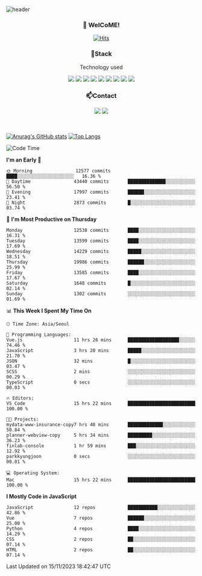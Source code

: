 ![header](https://capsule-render.vercel.app/api?type=waving&color=gradient&height=200&text=Kyungjoon&fontAlign=70&fontAlignY=40&animation=twinkling)

<h3 align="center">👋 WelCoME!</h3>

<div align=center>
  
[![Hits](https://hits.seeyoufarm.com/api/count/incr/badge.svg?url=https%3A%2F%2Fgithub.com%2Fuvula6921&count_bg=%2322BAC9&title_bg=%23827F7F&icon=iconify.svg&icon_color=%2325A27F&title=visits&edge_flat=false)](https://hits.seeyoufarm.com)
  
</div>
<h3 align="center">📌Stack</h3>
<p align="center">Technology used</p>
<div align="center"><img src="https://img.shields.io/badge/HTML5-E34F26?style=flat-square&logo=HTML5&logoColor=white"></img> <img src="https://img.shields.io/badge/CSS3-0A84FF?style=flat-square&logo=CSS3&logoColor=white"></img> <img src="https://img.shields.io/badge/JavaScript-FFCD11?style=flat-square&logo=JavaScript&logoColor=white"></img> <img src="https://img.shields.io/badge/React-00BCF6?style=flat-square&logo=React&logoColor=white"></img> <img src="https://img.shields.io/badge/jQuery-3655FF?style=flat-square&logo=jQuery&logoColor=white"></img> <img src="https://img.shields.io/badge/Ruby-E0115F?style=flat-square&logo=Ruby&logoColor=white"></img> <img src="https://img.shields.io/badge/Python-4B8BBE?style=flat-square&logo=Python&logoColor=white"></img> <img src="https://img.shields.io/badge/Vue-4FC08D?style=flat-square&logo=Vue.js&logoColor=white"></img> <img src="https://img.shields.io/badge/Nuxt-00DC82?style=flat-square&logo=Nuxt.js&logoColor=white"></img></div>

<h3 align="center">📫Contact</h3>
<div align="center"><a href="https://velog.io/@uvula6921/"><img src="https://img.shields.io/badge/Blog-20c997?style=flat-square&logo=V&logoColor=white"/></a> <a href="pkj6921@gmail.com"><img src="https://img.shields.io/badge/Gmail-EA4335?style=flat-square&logo=Gmail&logoColor=white"/></a></div>
<br>
<br>

[![Anurag's GitHub stats](https://github-readme-stats.vercel.app/api?username=uvula6921&hide=stars,issues&show_icons=true&count_private=true&theme=tokyonight)](https://github.com/anuraghazra/github-readme-stats)
[![Top Langs](https://github-readme-stats.vercel.app/api/top-langs/?username=uvula6921&hide=css,jupyter%20notebook,html&exclude_repo=uvula6921,uvula6921.github.io&layout=compact&langs_count=8)](https://github.com/anuraghazra/github-readme-stats)

<!--START_SECTION:waka-->
![Code Time](http://img.shields.io/badge/Code%20Time-1%2C898%20hrs%2024%20mins-blue)

**I'm an Early 🐤** 

```text
🌞 Morning                12577 commits       ████░░░░░░░░░░░░░░░░░░░░░   16.36 % 
🌆 Daytime                43440 commits       ██████████████░░░░░░░░░░░   56.50 % 
🌃 Evening                17997 commits       ██████░░░░░░░░░░░░░░░░░░░   23.41 % 
🌙 Night                  2873 commits        █░░░░░░░░░░░░░░░░░░░░░░░░   03.74 % 
```
📅 **I'm Most Productive on Thursday** 

```text
Monday                   12538 commits       ████░░░░░░░░░░░░░░░░░░░░░   16.31 % 
Tuesday                  13599 commits       ████░░░░░░░░░░░░░░░░░░░░░   17.69 % 
Wednesday                14229 commits       █████░░░░░░░░░░░░░░░░░░░░   18.51 % 
Thursday                 19986 commits       ██████░░░░░░░░░░░░░░░░░░░   25.99 % 
Friday                   13585 commits       ████░░░░░░░░░░░░░░░░░░░░░   17.67 % 
Saturday                 1648 commits        █░░░░░░░░░░░░░░░░░░░░░░░░   02.14 % 
Sunday                   1302 commits        ░░░░░░░░░░░░░░░░░░░░░░░░░   01.69 % 
```


📊 **This Week I Spent My Time On** 

```text
🕑︎ Time Zone: Asia/Seoul

💬 Programming Languages: 
Vue.js                   11 hrs 26 mins      ███████████████████░░░░░░   74.46 % 
JavaScript               3 hrs 20 mins       █████░░░░░░░░░░░░░░░░░░░░   21.70 % 
JSON                     32 mins             █░░░░░░░░░░░░░░░░░░░░░░░░   03.47 % 
SCSS                     2 mins              ░░░░░░░░░░░░░░░░░░░░░░░░░   00.29 % 
TypeScript               0 secs              ░░░░░░░░░░░░░░░░░░░░░░░░░   00.03 % 

🔥 Editors: 
VS Code                  15 hrs 22 mins      █████████████████████████   100.00 % 

🐱‍💻 Projects: 
mydata-www-insurance-copy7 hrs 48 mins       █████████████░░░░░░░░░░░░   50.84 % 
planner-webview-copy     5 hrs 34 mins       █████████░░░░░░░░░░░░░░░░   36.23 % 
finlab-console           1 hr 59 mins        ███░░░░░░░░░░░░░░░░░░░░░░   12.92 % 
parkkyungjoon            0 secs              ░░░░░░░░░░░░░░░░░░░░░░░░░   00.01 % 

💻 Operating System: 
Mac                      15 hrs 22 mins      █████████████████████████   100.00 % 
```

**I Mostly Code in JavaScript** 

```text
JavaScript               12 repos            ███████████░░░░░░░░░░░░░░   42.86 % 
Vue                      7 repos             ██████░░░░░░░░░░░░░░░░░░░   25.00 % 
Python                   4 repos             ████░░░░░░░░░░░░░░░░░░░░░   14.29 % 
CSS                      2 repos             ██░░░░░░░░░░░░░░░░░░░░░░░   07.14 % 
HTML                     2 repos             ██░░░░░░░░░░░░░░░░░░░░░░░   07.14 % 
```




 Last Updated on 15/11/2023 18:42:47 UTC
<!--END_SECTION:waka-->
